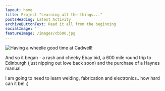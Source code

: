 ```yaml
---
layout: home
title: Project "Learning all the things..."
postsHeading: Latest Activity
archiveButtonText: Read it all from the beginning
socialImage: ''
featureImage: /images/cb500.jpg
---
```


![Having a wheelie good time at Cadwell!](/images/wheelie-good-cb500-cadwell.jpg 'Having a wheelie good time at Cadwell!')

And so it began - a rash and cheeky Ebay bid, a 600 mile round trip to Edinburgh (just nipping out love back soon) and the purchase of a Haynes manual.

I am going to need to learn welding, fabrication and electronics.. how hard can it be! :)
